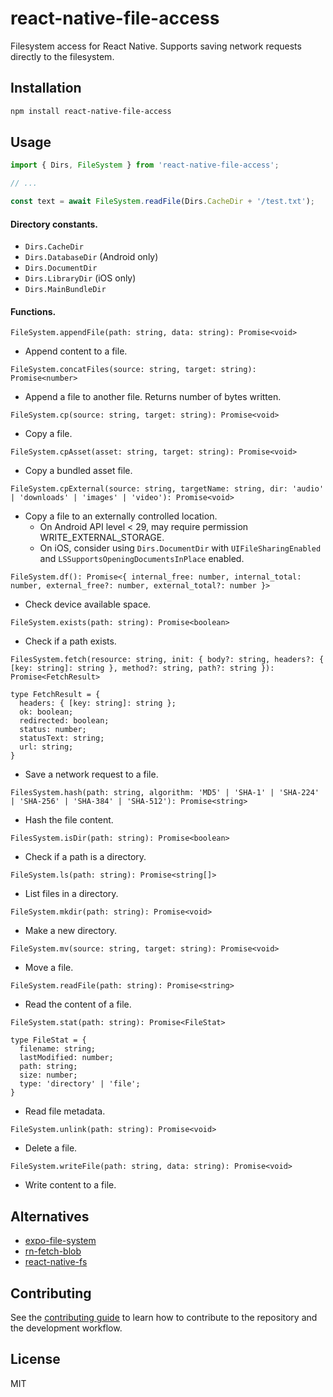 # react-native-file-access

Filesystem access for React Native. Supports saving network requests directly
to the filesystem.

## Installation

```sh
npm install react-native-file-access
```

## Usage

```js
import { Dirs, FileSystem } from 'react-native-file-access';

// ...

const text = await FileSystem.readFile(Dirs.CacheDir + '/test.txt');
```

#### Directory constants.

- `Dirs.CacheDir`
- `Dirs.DatabaseDir` (Android only)
- `Dirs.DocumentDir`
- `Dirs.LibraryDir` (iOS only)
- `Dirs.MainBundleDir`

#### Functions.

`FileSystem.appendFile(path: string, data: string): Promise<void>`
- Append content to a file.

`FileSystem.concatFiles(source: string, target: string): Promise<number>`
- Append a file to another file. Returns number of bytes written.

`FileSystem.cp(source: string, target: string): Promise<void>`
- Copy a file.

`FileSystem.cpAsset(asset: string, target: string): Promise<void>`
- Copy a bundled asset file.

`FileSystem.cpExternal(source: string, targetName: string, dir: 'audio' | 'downloads' | 'images' | 'video'): Promise<void>`
- Copy a file to an externally controlled location.
  - On Android API level < 29, may require permission WRITE_EXTERNAL_STORAGE.
  - On iOS, consider using `Dirs.DocumentDir` with `UIFileSharingEnabled`
    and `LSSupportsOpeningDocumentsInPlace` enabled.

`FileSystem.df(): Promise<{ internal_free: number, internal_total: number, external_free?: number, external_total?: number }>`
- Check device available space.

`FileSystem.exists(path: string): Promise<boolean>`
- Check if a path exists.

```
FilesSystem.fetch(resource: string, init: { body?: string, headers?: { [key: string]: string }, method?: string, path?: string }): Promise<FetchResult>

type FetchResult = {
  headers: { [key: string]: string };
  ok: boolean;
  redirected: boolean;
  status: number;
  statusText: string;
  url: string;
}
```
- Save a network request to a file.

`FilesSystem.hash(path: string, algorithm: 'MD5' | 'SHA-1' | 'SHA-224' | 'SHA-256' | 'SHA-384' | 'SHA-512'): Promise<string>`
- Hash the file content.

`FilesSystem.isDir(path: string): Promise<boolean>`
- Check if a path is a directory.

`FileSystem.ls(path: string): Promise<string[]>`
- List files in a directory.

`FileSystem.mkdir(path: string): Promise<void>`
- Make a new directory.

`FileSystem.mv(source: string, target: string): Promise<void>`
- Move a file.

`FileSystem.readFile(path: string): Promise<string>`
- Read the content of a file.

```
FileSystem.stat(path: string): Promise<FileStat>

type FileStat = {
  filename: string;
  lastModified: number;
  path: string;
  size: number;
  type: 'directory' | 'file';
}
```
- Read file metadata.

`FileSystem.unlink(path: string): Promise<void>`
- Delete a file.

`FileSystem.writeFile(path: string, data: string): Promise<void>`
- Write content to a file.

## Alternatives

- [expo-file-system](https://docs.expo.io/versions/latest/sdk/filesystem/)
- [rn-fetch-blob](https://github.com/joltup/rn-fetch-blob)
- [react-native-fs](https://github.com/itinance/react-native-fs)

## Contributing

See the [contributing guide](CONTRIBUTING.md) to learn how to contribute to the repository and the development workflow.

## License

MIT
